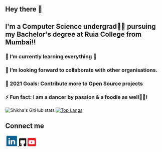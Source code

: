 ## Hey there 👋

## I'm a Computer Science undergrad👩‍💻 pursuing my Bachelor's degree at Ruia College from Mumbai!!
### 🌱 I’m currently learning everything 🤣
### 👯 I’m looking forward to collaborate with other organisations.
### 🚀 2021 Goals: Contribute more to Open Source projects
### ⚡ Fun fact: I am a dancer by passion & a foodie as well🍕😂!   
 ![Shikha's GitHub stats](https://github-readme-stats.vercel.app/api?username=shikha12264&show_icons=true&theme=dracula) 
 [![Top Langs](https://github-readme-stats.vercel.app/api/top-langs/?username=shikha12264&layout=compact)](https://github.com/shikha12264/github-readme-stats)

## Connect me 

<a href = "https://www.linkedin.com/in/shikha-singh-905b431a6/"><img src= "icons/linkedin.PNG" alt = "Linkedin"/> </a>
<a href = "https://github.com/shikha12264"> <img src= "icons/github.PNG" alt = "Github"/></a>
<a href = "https://www.youtube.com/channel/UCHpLvJ54dKKRhSef58nLj7A"> <img src = "icons/youtube.PNG" alt = "Youtube"/></a>
